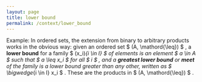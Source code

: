 ```yaml
---
layout: page
title: lower bound
permalink: /context/lower_bound
---
```

Example: In ordered sets, the extension from binary to arbitrary products works in the obvious way: given an ordered set $ (A, \mathord{\leq}) $ , a **lower bound** for a family $ (x_i)_{i \in I} $ of elements is an element $ a \in A $ such that $ a \leq x_i $ for all $ i $ , and a **greatest lower bound** or **meet** of the family is a lower bound greater than any other, written as $ \bigwedge_{i \in I} x_i $ . These are the products in $ (A, \mathord{\leq}) $ .
